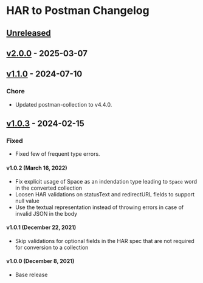# HAR to Postman Changelog

## [Unreleased]

## [v2.0.0] - 2025-03-07

## [v1.1.0] - 2024-07-10

### Chore

-   Updated postman-collection to v4.4.0.

## [v1.0.3] - 2024-02-15

### Fixed

-   Fixed few of frequent type errors.

#### v1.0.2 (March 16, 2022)

-   Fix explicit usage of Space as an indendation type leading to `Space` word in the converted collection
-   Loosen HAR validations on statusText and redirectURL fields to support null value
-   Use the textual representation instead of throwing errors in case of invalid JSON in the body

#### v1.0.1 (December 22, 2021)

-   Skip validations for optional fields in the HAR spec that are not required for conversion to a collection

#### v1.0.0 (December 8, 2021)

-   Base release

[Unreleased]: https://github.com/postmanlabs/har-to-postman/compare/v2.0.0...HEAD

[v2.0.0]: https://github.com/postmanlabs/har-to-postman/compare/v1.1.0...v2.0.0

[v1.1.0]: https://github.com/postmanlabs/har-to-postman/compare/v1.0.3...v1.1.0

[v1.0.3]: https://github.com/postmanlabs/har-to-postman/compare/03ce42a1fd66ba053850cbfb3c75f3d3fab62c0f...v1.0.3
